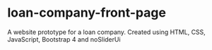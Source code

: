 # loan-company-front-page
A website prototype for a loan company. Created using HTML, CSS, JavaScript, Bootstrap 4 and noSliderUi
